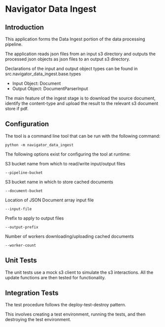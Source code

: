 # Navigator Data Ingest 

## Introduction 

This application forms the Data Ingest portion of the data processing pipeline.

The application reads json files from an input s3 directory and outputs the processed json objects as json files to an output s3 directory. 

Declarations of the input and output object types can be found in src.navigator_data_ingest.base.types 
- Input Object: Document
- Output Object: DocumentParserInput 

The main feature of the ingest stage is to download the source document, identify the content-type and upload the result to the relevant s3 document store if pdf. 


## Configuration 

The tool is a command line tool that can be run with the following command:

    python -m navigator_data_ingest

The following options exist for configuring the tool at runtime: 

S3 bucket name from which to read/write input/output files

    --pipeline-bucket

S3 bucket name in which to store cached documents
    
    --document-bucket

Location of JSON Document array input file
    
    --input-file

Prefix to apply to output files
    
    --output-prefix

Number of workers downloading/uploading cached documents

    --worker-count


## Unit Tests

The unit tests use a mock s3 client to simulate the s3 interactions. All the update functions are then tested for functionality. 


## Integration Tests 

The test procedure follows the deploy-test-destroy pattern.

This involves creating a test environment, running the tests, and then destroying the test environment.

